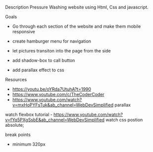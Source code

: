 Description
Pressure Washing website using Html, Css and javascript.

Goals

  * Go through each section of the website and make them mobile responsive

  * create hamburger menu for navigation

  * let pictures transiton into the page from the side

  * add shadow-box to call button

  * add parallax effect to css

Resources
 - https://youtu.be/oYRda7UtuhA?t=1990
 - https://www.youtube.com/c/TheCoderCoder
 - https://www.youtube.com/watch?v=mxHoPYFsTuk&ab_channel=WebDevSimplified parallax

watch flexbox tutorial - https://www.youtube.com/watch?v=fYq5PXgSsbE&ab_channel=WebDevSimplified
watch css postion absolute;

break points
  * minimum 320px
